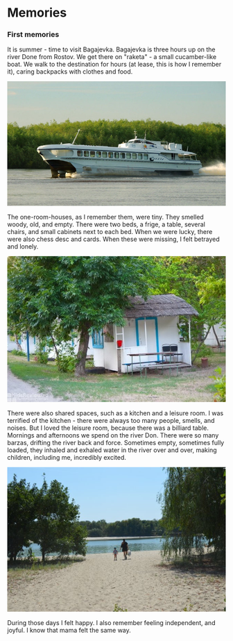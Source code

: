 # Memories

### First memories 

It is summer - time to visit Bagajevka. Bagajevka is three hours up on the river Done from Rostov. We get there on "raketa" - a small cucamber-like boat. We walk to the destination for hours \(at lease, this is how I remember it\), caring backpacks with clothes and food. 

![](../.gitbook/assets/fqowhmztpr.jpg)

The one-room-houses, as I remember them, were tiny. They smelled woody, old, and empty. There were two beds, a frige, a table, several chairs, and small cabinets next to each bed. When we were lucky, there were also chess desc and cards. When these were missing, I felt betrayed and lonely. 

![](../.gitbook/assets/oreshek.jpg)

There were also shared spaces, such as a kitchen and a leisure room. I was terrified of the kitchen - there were always too many people, smells, and noises. But I loved the leisure room, because there was a billiard table. Mornings and afternoons we spend on the river Don. There were so many barzas, drifting the river back and force. Sometimes empty, sometimes fully loaded, they inhaled and exhaled water in the river over and over, making children, including me, incredibly excited. 

![](../.gitbook/assets/1558940525_phoca_thumb_l_dsc_0978.jpg)

During those days I felt happy. I also remember feeling independent, and joyful. I know that mama felt the same way. 



